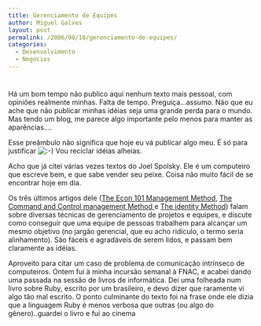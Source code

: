 ```yaml
---
title: Gerenciamento de Equipes
author: Miguel Galves
layout: post
permalink: /2006/08/10/gerenciamento-de-equipes/
categories:
  - Desenvolvimento
  - Negocios
---
```

# 

Há um bom tempo não publico aqui nenhum texto mais pessoal, com opiniões realmente minhas. Falta de tempo. Preguiça…assumo. Não que eu ache que não publicar minhas idéias seja uma grande perda para o mundo. Mas tendo um blog, me parece algo importante pelo menos para manter as aparências….

Esse preâmbulo não significa que hoje eu vá publicar algo meu. É só para justificar ![:-)][1] Vou reciclar idéias alheias.

 [1]: http://log4dev.com/wp-includes/images/smilies/icon_smile.gif

Acho que já citei várias vezes textos do Joel Spolsky. Ele é um computeiro que escreve bem, e que sabe vender seu peixe. Coisa não muito fácil de se encontrar hoje em dia.

Os três últimos artigos dele ([The Econ 101 Management Method][2], [The Command and Control management Method ][3] e [The identity Method][4]) falam sobre diversas técnicas de gerenciamento de projetos e equipes, e discute como conseguir que uma equipe de pessoas trabalhem para alcançar um mesmo objetivo (no jargão gerencial, que eu acho ridículo, o termo seria alinhamento). São fáceis e agradáveis de serem lidos, e passam bem claramente as idéias.

 [2]: http://www.joelonsoftware.com/items/2006/08/09.html
 [3]: http://www.joelonsoftware.com/items/2006/08/08.html
 [4]: http://www.joelonsoftware.com/items/2006/08/10.html

Aproveito para citar um caso de problema de comunicação intrínseco de computeiros. Ontem fui à minha incursão semanal à FNAC, e acabei dando uma passada na sessão de livros de informática. Dei uma folheada num livro sobre Ruby, escrito por um brasileiro, e devo dizer que raramente vi algo tão mal escrito. O ponto culminante do texto foi na frase onde ele dizia que a linguagem Ruby é menos verbosa que outras (ou algo do gênero)..guardei o livro e fui ao cinema